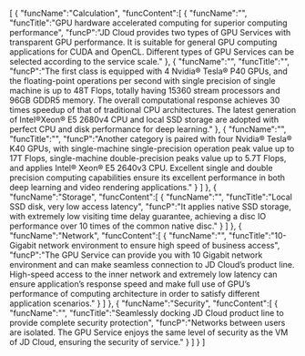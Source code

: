 [
	{
		"funcName":"Calculation",
		"funcContent":[
			{
				"funcName":"",
				"funcTitle":"GPU hardware accelerated computing for superior computing performance",
				"funcP":"JD Cloud provides two types of GPU Services with transparent GPU performance. It is suitable for general GPU computing applications for CUDA and OpenCL. Different types of GPU Services can be selected according to the service scale."
			},
			{
				"funcName":"",
				"funcTitle":"",
				"funcP":"The first class is equipped with 4 Nvidia® Tesla® P40 GPUs, and the floating-point operations per second with single precision of single machine is up to 48T Flops, totally having 15360 stream processors and 96GB GDDR5 memory. The overall computational response achieves 30 times speedup of that of traditional CPU architectures. The latest generation of Intel®Xeon® E5 2680v4 CPU and local SSD storage are adopted with perfect CPU and disk performance for deep learning."
			},
			{
				"funcName":"",
				"funcTitle":"",
				"funcP":"Another category is paired with four Nvidia® Tesla® K40 GPUs, with single-machine single-precision operation peak value up to 17T Flops, single-machine double-precision peaks value up to 5.7T Flops, and applies Intel® Xeon® E5 2640v3 CPU. Excellent single and double precision computing capabilities ensure its excellent performance in both deep learning and video rendering applications."
			}
		]
	},
	{
		"funcName":"Storage",
		"funcContent":[
			{
				"funcName":"",
				"funcTitle":"Local SSD disk, very low access latency",
				"funcP":"It applies native SSD storage, with extremely low visiting time delay guarantee, achieving a disc IO performance over 10 times of the common native disc."
			}
		]
	},
	{
		"funcName":"Network",
		"funcContent":[
			{
				"funcName":"",
				"funcTitle":"10-Gigabit network environment to ensure high speed of business access",
				"funcP":"The GPU Service can provide you with 10 Gigabit network environment and can make seamless connection to JD Cloud’s product line. High-speed access to the inner network and extremely low latency can ensure application’s response speed and make full use of GPU’s performance of computing architecture in order to satisfy different application scenarios."
			}
		]
	},
	{
		"funcName":"Security",
		"funcContent":[
			{
				"funcName":"",
				"funcTitle":"Seamlessly docking JD Cloud product line to provide complete security protection",
				"funcP":"Networks between users are isolated. The GPU Service enjoys the same level of security as the VM of JD Cloud, ensuring the security of service."
			}
		]
	}
]
